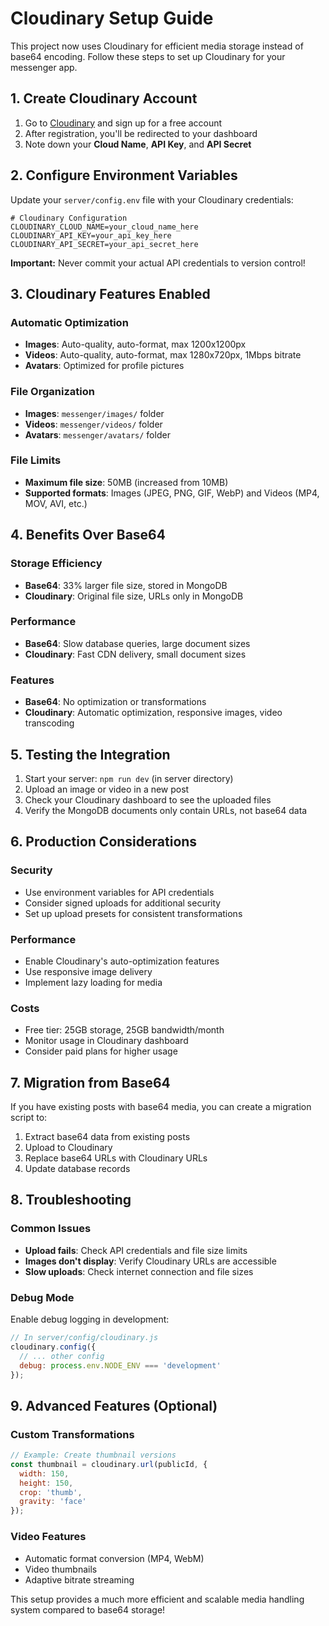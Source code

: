 # Cloudinary Setup Guide

This project now uses Cloudinary for efficient media storage instead of base64 encoding. Follow these steps to set up Cloudinary for your messenger app.

## 1. Create Cloudinary Account

1. Go to [Cloudinary](https://cloudinary.com) and sign up for a free account
2. After registration, you'll be redirected to your dashboard
3. Note down your **Cloud Name**, **API Key**, and **API Secret**

## 2. Configure Environment Variables

Update your `server/config.env` file with your Cloudinary credentials:

```env
# Cloudinary Configuration
CLOUDINARY_CLOUD_NAME=your_cloud_name_here
CLOUDINARY_API_KEY=your_api_key_here
CLOUDINARY_API_SECRET=your_api_secret_here
```

**Important:** Never commit your actual API credentials to version control!

## 3. Cloudinary Features Enabled

### Automatic Optimization
- **Images**: Auto-quality, auto-format, max 1200x1200px
- **Videos**: Auto-quality, auto-format, max 1280x720px, 1Mbps bitrate
- **Avatars**: Optimized for profile pictures

### File Organization
- **Images**: `messenger/images/` folder
- **Videos**: `messenger/videos/` folder  
- **Avatars**: `messenger/avatars/` folder

### File Limits
- **Maximum file size**: 50MB (increased from 10MB)
- **Supported formats**: Images (JPEG, PNG, GIF, WebP) and Videos (MP4, MOV, AVI, etc.)

## 4. Benefits Over Base64

### Storage Efficiency
- **Base64**: 33% larger file size, stored in MongoDB
- **Cloudinary**: Original file size, URLs only in MongoDB

### Performance
- **Base64**: Slow database queries, large document sizes
- **Cloudinary**: Fast CDN delivery, small document sizes

### Features
- **Base64**: No optimization or transformations
- **Cloudinary**: Automatic optimization, responsive images, video transcoding

## 5. Testing the Integration

1. Start your server: `npm run dev` (in server directory)
2. Upload an image or video in a new post
3. Check your Cloudinary dashboard to see the uploaded files
4. Verify the MongoDB documents only contain URLs, not base64 data

## 6. Production Considerations

### Security
- Use environment variables for API credentials
- Consider signed uploads for additional security
- Set up upload presets for consistent transformations

### Performance
- Enable Cloudinary's auto-optimization features
- Use responsive image delivery
- Implement lazy loading for media

### Costs
- Free tier: 25GB storage, 25GB bandwidth/month
- Monitor usage in Cloudinary dashboard
- Consider paid plans for higher usage

## 7. Migration from Base64

If you have existing posts with base64 media, you can create a migration script to:

1. Extract base64 data from existing posts
2. Upload to Cloudinary
3. Replace base64 URLs with Cloudinary URLs
4. Update database records

## 8. Troubleshooting

### Common Issues
- **Upload fails**: Check API credentials and file size limits
- **Images don't display**: Verify Cloudinary URLs are accessible
- **Slow uploads**: Check internet connection and file sizes

### Debug Mode
Enable debug logging in development:
```javascript
// In server/config/cloudinary.js
cloudinary.config({
  // ... other config
  debug: process.env.NODE_ENV === 'development'
});
```

## 9. Advanced Features (Optional)

### Custom Transformations
```javascript
// Example: Create thumbnail versions
const thumbnail = cloudinary.url(publicId, {
  width: 150,
  height: 150,
  crop: 'thumb',
  gravity: 'face'
});
```

### Video Features
- Automatic format conversion (MP4, WebM)
- Video thumbnails
- Adaptive bitrate streaming

This setup provides a much more efficient and scalable media handling system compared to base64 storage! 